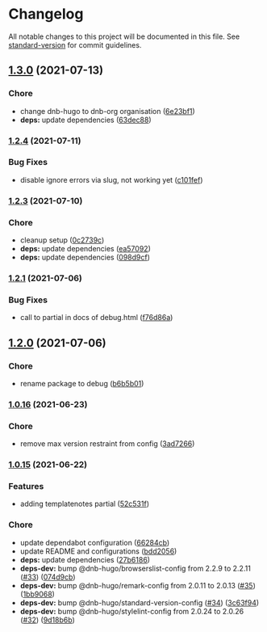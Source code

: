 # Changelog

All notable changes to this project will be documented in this file. See [standard-version](https://github.com/conventional-changelog/standard-version) for commit guidelines.

## [1.3.0](https://github.com/dnb-org/debug/compare/v1.2.4...v1.3.0) (2021-07-13)


### Chore

* change dnb-hugo to dnb-org organisation ([6e23bf1](https://github.com/dnb-org/debug/commit/6e23bf1c912fff0536c2cb43c4b49994f2d7e788))
* **deps:** update dependencies ([63dec88](https://github.com/dnb-org/debug/commit/63dec8827635d23a518729beefd914e9e3a5c210))

### [1.2.4](https://github.com/dnb-org/debug/compare/v1.2.3...v1.2.4) (2021-07-11)


### Bug Fixes

* disable ignore errors via slug, not working yet ([c101fef](https://github.com/dnb-org/debug/commit/c101fefa4a8eeda57cc2395b1b279c814574cced))

### [1.2.3](https://github.com/dnb-org/debug/compare/v1.2.2...v1.2.3) (2021-07-10)


### Chore

* cleanup setup ([0c2739c](https://github.com/dnb-org/debug/commit/0c2739c33051f196fc919f8ac1799da60864e8c8))
* **deps:** update dependencies ([ea57092](https://github.com/dnb-org/debug/commit/ea57092ad7ab9e5e9e41867ca9e8fa89c9fbaedb))
* **deps:** update dependencies ([098d9cf](https://github.com/dnb-org/debug/commit/098d9cff20346cae21e5b95c700a05219c1ef60f))

### [1.2.1](https://github.com/dnb-org/debug/compare/v1.2.0...v1.2.1) (2021-07-06)


### Bug Fixes

* call to partial in docs of debug.html ([f76d86a](https://github.com/dnb-org/debug/commit/f76d86af3e52cb30a41dd127d2cd45a90efe6784))

## [1.2.0](https://github.com/dnb-org/debug/compare/v1.0.16...v1.2.0) (2021-07-06)


### Chore

* rename package to debug ([b6b5b01](https://github.com/dnb-org/debug/commit/b6b5b013692de8bf98f572c57f0795bd98d96c6c))

### [1.0.16](https://github.com/dnb-org/debugprint/compare/v1.0.15...v1.0.16) (2021-06-23)


### Chore

* remove max version restraint from config ([3ad7266](https://github.com/dnb-org/debugprint/commit/3ad726634be3b93765d827e2be67fdd91e5bff74))

### [1.0.15](https://github.com/dnb-org/debugprint/compare/v1.0.14...v1.0.15) (2021-06-22)


### Features

* adding templatenotes partial ([52c531f](https://github.com/dnb-org/debugprint/commit/52c531f824006892e327384efbaa6209879bdad9))


### Chore

* update dependabot configuration ([66284cb](https://github.com/dnb-org/debugprint/commit/66284cb1dfc685afb91679a7ba80699adcc68fe8))
* update README and configurations ([bdd2056](https://github.com/dnb-org/debugprint/commit/bdd2056b605cab635d19a0881f37330fae803da5))
* **deps:** update dependencies ([27b6186](https://github.com/dnb-org/debugprint/commit/27b6186037cf895832410328067f597d2a7e3849))
* **deps-dev:** bump @dnb-hugo/browserslist-config from 2.2.9 to 2.2.11 ([#33](https://github.com/dnb-org/debugprint/issues/33)) ([074d9cb](https://github.com/dnb-org/debugprint/commit/074d9cb4408502242cfebdeb7f1a5cf10992a87a))
* **deps-dev:** bump @dnb-hugo/remark-config from 2.0.11 to 2.0.13 ([#35](https://github.com/dnb-org/debugprint/issues/35)) ([1bb9068](https://github.com/dnb-org/debugprint/commit/1bb9068969c2bc7afe24de99c96d0f7abb5e36bc))
* **deps-dev:** bump @dnb-hugo/standard-version-config ([#34](https://github.com/dnb-org/debugprint/issues/34)) ([3c63f94](https://github.com/dnb-org/debugprint/commit/3c63f94f0987e7fc3fbe8f59dccf592829d86394))
* **deps-dev:** bump @dnb-hugo/stylelint-config from 2.0.24 to 2.0.26 ([#32](https://github.com/dnb-org/debugprint/issues/32)) ([9d18b6b](https://github.com/dnb-org/debugprint/commit/9d18b6bd415ecc4154ac33c79f962650f3845397))
